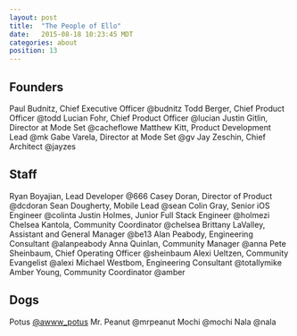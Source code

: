 ```yaml
---
layout: post
title:  "The People of Ello"
date:   2015-08-18 10:23:45 MDT
categories: about
position: 13
---
```


## Founders

Paul Budnitz, Chief Executive Officer @budnitz
Todd Berger, Chief Product Officer @todd
Lucian Fohr, Chief Product Officer @lucian
Justin Gitlin, Director at Mode Set @cacheflowe
Matthew Kitt, Product Development Lead @mk
Gabe Varela, Director at Mode Set @gv
Jay Zeschin, Chief Architect @jayzes

## Staff

Ryan Boyajian, Lead Developer @666
Casey Doran, Director of Product @dcdoran
Sean Dougherty, Mobile Lead @sean
Colin Gray, Senior iOS Engineer @colinta
Justin Holmes, Junior Full Stack Engineer @holmezi
Chelsea Kantola, Community Coordinator @chelsea
Brittany LaValley, Assistant and General Manager @be13
Alan Peabody, Engineering Consultant @alanpeabody
Anna Quinlan, Community Manager @anna
Pete Sheinbaum, Chief Operating Officer @sheinbaum
Alexi Ueltzen, Community Evangelist @alexi
Michael Westbom, Engineering Consultant @totallymike
Amber Young, Community Coordinator @amber

## Dogs

Potus [@awww_potus](https://ello.co/awww_potus)
Mr. Peanut @mrpeanut
Mochi @mochi
Nala @nala
